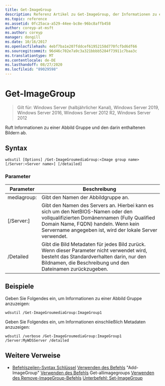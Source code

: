 ```yaml
---
title: Get-ImageGroup
description: Referenz Artikel zu Get-ImageGroup, der Informationen zu einer Abbild Gruppe und den darin abgerufenen Images abruft.
ms.topic: reference
ms.assetid: 0fc25aca-a529-44ee-bc8e-96bc8affb458
author: coreyp-at-msft
ms.author: coreyp
manager: dongill
ms.date: 10/16/2017
ms.openlocfilehash: 4ebf7ba1e207fddcef61952158d770fcfbd6df66
ms.sourcegitcommit: 96d46c702e7a9c3a321bbbb5284f73911c7baa3c
ms.translationtype: MT
ms.contentlocale: de-DE
ms.lasthandoff: 08/27/2020
ms.locfileid: "89029598"
---
```

# <a name="get-imagegroup"></a>Get-ImageGroup

> Gilt für: Windows Server (halbjährlicher Kanal), Windows Server 2019, Windows Server 2016, Windows Server 2012 R2, Windows Server 2012

Ruft Informationen zu einer Abbild Gruppe und den darin enthaltenen Bildern ab.

## <a name="syntax"></a>Syntax
```
wdsutil [Options] /Get-ImageGroumediaGroup:<Image group name> [/Server:<Server name>] [/detailed]
```
### <a name="parameters"></a>Parameter
|Parameter|Beschreibung|
|-------|--------|
mediagroup:<Image group name>|Gibt den Namen der Abbildgruppe an.|
|[/Server:<Server name>]|Gibt den Namen des Servers an. Hierbei kann es sich um den NetBIOS-Namen oder den vollqualifizierten Domänennamen (Fully Qualified Domain Name, FQDN) handeln. Wenn kein Servername angegeben ist, wird der lokale Server verwendet.|
|/Detailed|Gibt die Bild Metadaten für jedes Bild zurück. Wenn dieser Parameter nicht verwendet wird, besteht das Standardverhalten darin, nur den Bildnamen, die Beschreibung und den Dateinamen zurückzugeben.|
## <a name="examples"></a>Beispiele
Geben Sie Folgendes ein, um Informationen zu einer Abbild Gruppe anzuzeigen:
```
wdsutil /Get-ImageGroumediaGroup:ImageGroup1
```
Geben Sie Folgendes ein, um Informationen einschließlich Metadaten anzuzeigen:
```
wdsutil /verbose /Get-ImageGroumediaGroup:ImageGroup1 /Server:MyWDSServer /detailed
```
## <a name="additional-references"></a>Weitere Verweise
- [Befehlszeilen-Syntax Schlüssel](command-line-syntax-key.md) 
 [Verwenden des Befehls](using-the-add-imagegroup-command.md) 
 "Add-ImageGroup" [Verwenden des Befehls](using-the-get-allimagegroups-command.md) 
 Get-allimagegroups [Verwenden des Remove-ImageGroup-Befehls](using-the-remove-imagegroup-command.md) 
 [Unterbefehl: Set-ImageGroup](subcommand-set-imagegroup.md)
